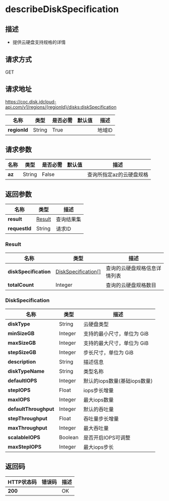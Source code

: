 # describeDiskSpecification


## 描述
-   提供云硬盘支持规格的详情


## 请求方式
GET

## 请求地址
https://coc.disk.jdcloud-api.com/v1/regions/{regionId}/disks:diskSpecification

|名称|类型|是否必需|默认值|描述|
|---|---|---|---|---|
|**regionId**|String|True| |地域ID|

## 请求参数
|名称|类型|是否必需|默认值|描述|
|---|---|---|---|---|
|**az**|String|False| |查询所指定az的云硬盘规格|


## 返回参数
|名称|类型|描述|
|---|---|---|
|**result**|[Result](describeDiskSpecification#Result)|查询结果集|
|**requestId**|String|请求ID|

### <div id="Result">Result</div>
|名称|类型|描述|
|---|---|---|
|**diskSpecification**|[DiskSpecification[]](describeDiskSpecification#DiskSpecification)|查询的云硬盘规格信息详情列表|
|**totalCount**|Integer|查询的云硬盘规格数目|
### <div id="DiskSpecification">DiskSpecification</div>
|名称|类型|描述|
|---|---|---|
|**diskType**|String|云硬盘类型|
|**minSizeGB**|Integer|支持的最小尺寸，单位为 GiB|
|**maxSizeGB**|Integer|支持的最大尺寸，单位为 GiB|
|**stepSizeGB**|Integer|步长尺寸，单位为 GiB|
|**description**|String|描述信息|
|**diskTypeName**|String|类型名称|
|**defaultIOPS**|Integer|默认的iops数量(基础iops数量)|
|**stepIOPS**|Float|iops步长增量|
|**maxIOPS**|Integer|最大iops数量|
|**defaultThroughput**|Integer|默认的吞吐量|
|**stepThroughput**|Float|吞吐量步长增量|
|**maxThroughput**|Integer|最大吞吐量|
|**scalableIOPS**|Boolean|是否开启IOPS可调整|
|**maxStepIOPS**|Integer|最大iops步长|

## 返回码
|HTTP状态码|错误码|描述|
|---|---|---|
|**200**||OK|
